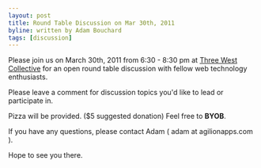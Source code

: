 ```yaml
---
layout: post
title: Round Table Discussion on Mar 30th, 2011
byline: written by Adam Bouchard
tags: [discussion]
---
```


Please join us on March 30th, 2011 from 6:30 - 8:30 pm at
[Three West Collective](http://www.threewestcollective.com/#about) for an open round table discussion with fellow web technology enthusiasts. 

Please leave a comment for discussion topics you'd like to lead or participate in.

Pizza will be provided. ($5 suggested donation) Feel free to __BYOB__.

If you have any questions, please contact Adam ( adam at agilionapps.com ).

Hope to see you there.
